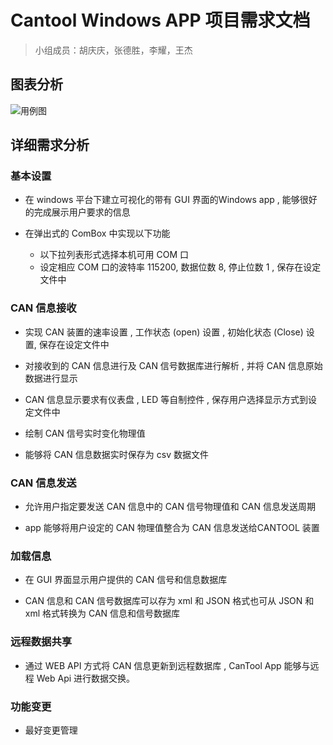 # Cantool Windows APP 项目需求文档

> 小组成员：胡庆庆，张德胜，李耀，王杰

## 图表分析
![用例图](http://om0ttwn6c.bkt.clouddn.com/%E4%BE%8B%E5%9B%BEcantool.png)

## 详细需求分析

### 基本设置

- 在 windows 平台下建立可视化的带有 GUI 界面的Windows app , 能够很好的完成展示用户要求的信息

- 在弹出式的 ComBox 中实现以下功能
  - 以下拉列表形式选择本机可用 COM 口
  - 设定相应 COM 口的波特率 115200, 数据位数 8, 停止位数 1 , 保存在设定文件中

### CAN 信息接收

- 实现 CAN 装置的速率设置 , 工作状态 (open) 设置 , 初始化状态 (Close) 设置, 保存在设定文件中

- 对接收到的 CAN 信息进行及 CAN 信号数据库进行解析 ,  并将 CAN 信息原始数据进行显示

- CAN 信息显示要求有仪表盘 , LED 等自制控件 , 保存用户选择显示方式到设定文件中

- 绘制 CAN 信号实时变化物理值

- 能够将 CAN 信息数据实时保存为 csv 数据文件

### CAN 信息发送

- 允许用户指定要发送 CAN 信息中的 CAN 信号物理值和 CAN 信息发送周期

- app 能够将用户设定的 CAN 物理值整合为 CAN 信息发送给CANTOOL 装置

### 加载信息

- 在 GUI 界面显示用户提供的 CAN 信号和信息数据库

- CAN 信息和 CAN 信号数据库可以存为 xml 和 JSON 格式也可从 JSON 和 xml 格式转换为 CAN 信息和信号数据库

### 远程数据共享

- 通过 WEB API 方式将 CAN 信息更新到远程数据库 , CanTool App 能够与远程 Web Api 进行数据交换。

### 功能变更

- 最好变更管理